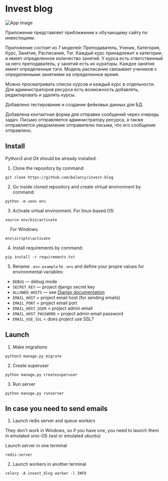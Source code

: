 # Invest blog

![App image](https://i.ibb.co/BzxPhjH/investblog.png)

Приложение представляет приближение к обучающему сайту по инвестициям.

Приложение состоит из 7 моделей: Преподаватель, Ученик, Категория, Курс,
Занятие, Расписание, Тэг. Каждый курс принадлежит к категории, и имеет 
определенное количество занятий. У курса есть ответственный за него 
преподаватель, у занятий есть их кураторы. Каждое занятие имеет определенные 
тэги. Модель расписание связывает учеников с определенными занятиями на 
определенное время.

Можно просматривать список курсов и каждый курс в отдельности. 
Для администраторов ресурса есть возможность добавлять, редактировать и удалять 
курсы.

Добавлено тестирование и создание фейковых данных для БД.

Добавлена контактная форма для отправки сообщений через очередь задач. Письмо
отправляется администратору ресурса, а также отправляется уведомление 
отправителю письма, что его сообщение отправлено.

## Install

Python3 and Git should be already installed. 

1. Clone the repository by command:
```console
git clone https://github.com/balancy/invest-blog
```

2. Go inside cloned repository and create virtual environment by command:
```console
python -m venv env
```

3. Activate virtual environment. For linux-based OS:
```console
source env/bin/activate
```
&nbsp;&nbsp;&nbsp;
For Windows:
```console
env\scripts\activate
```

4. Install requirements by command:
```console
pip install -r requirements.txt
```

5. Rename `.env.example` to `.env` and define your propre values for environmental variables:

- `DEBUG` — debug mode
- `SECRET_KEY` — project django secret key
- `ALLOWED_HOSTS` — see [Django documentation](https://docs.djangoproject.com/en/3.1/ref/settings/#allowed-hosts)
- `EMAIL_HOST` = project email host (for sending emails)
- `EMAIL_PORT` = project email port
- `EMAIL_HOST_USER` = project admin email
- `EMAIL_HOST_PASSWORD` = project admin email password
- `EMAIL_USE_SSL` = does project use SSL?

## Launch

1. Make migrations
```console
python3 manage.py migrate
```

2. Create superuser
```console
python manage.py createsuperuser 

```
3. Run server
```console
python manage.py runserver
```

## In case you need to send emails 

1. Launch redis server and queue workers

They don't work in Windows, so if you have one, you need to launch them in 
   emulated unix-OS (wsl or emulated ubuntu)

Launch server in one terminal
```console
redis-server
```

2. Launch workers in another terminal
```console
celery -A invest_blog worker -l INFO
```